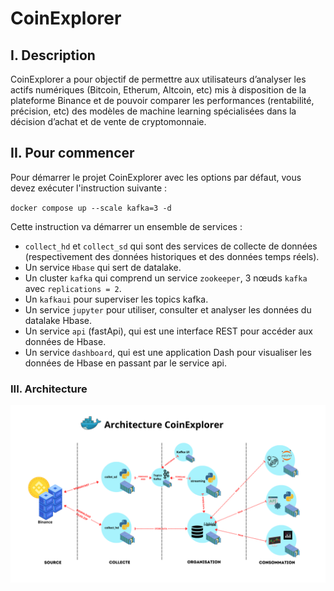 # CoinExplorer

## I. Description

CoinExplorer a pour objectif de permettre aux utilisateurs d’analyser les actifs numériques (Bitcoin, Etherum, Altcoin, etc) mis à disposition de la plateforme Binance et de pouvoir comparer les performances (rentabilité, précision, etc) des modèles de machine learning spécialisées dans la décision d’achat et de vente de cryptomonnaie.

## II. Pour commencer

Pour démarrer le projet CoinExplorer avec les options par défaut, vous devez exécuter l'instruction suivante :


`docker compose up --scale kafka=3 -d`


Cette instruction va démarrer un ensemble de services :

- `collect_hd` et `collect_sd` qui sont des services de collecte de données (respectivement des données historiques et des données temps réels).
- Un service `Hbase` qui sert de datalake.
- Un cluster `kafka` qui comprend un service `zookeeper`, 3 nœuds `kafka` avec `replications = 2`.
- Un `kafkaui` pour superviser les topics kafka.
- Un service `jupyter` pour utiliser, consulter et analyser les données du datalake Hbase.
- Un service `api` (fastApi), qui est une interface REST pour accéder aux données de Hbase.
- Un service `dashboard`, qui est une application Dash pour visualiser les données de Hbase en passant par le service api.


### III. Architecture

![image](docs/image/Architecture.png)